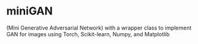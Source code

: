 # miniGAN

(Mini Generative Adversarial Network) with
a wrapper class to implement GAN for images using
Torch, Scikit-learn, Numpy, and Matplotlib
